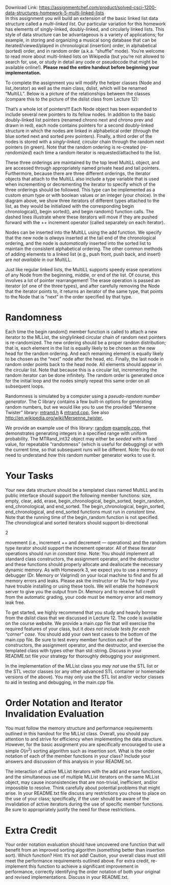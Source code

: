 Download Link: https://assignmentchef.com/product/solved-csci-1200-data-structures-homework-5-multi-linked-lists
<br>
In this assignment you will build an extension of the basic linked list data structure called a <em>multi-linked list</em>. Our particular variation for this homework has elements of singly-linked, doubly-linked, and circularly linked lists. This style of data structure can be advantageous is a variety of applications; for example, in storing and organizing a musical song database that can be iterated/viewed/played in chronological (insertion) order, in alphabetical (sorted) order, and in random order (a.k.a. “shuffle” mode). You’re welcome to read more about multi-linked lists on Wikipedia (but you’re not allowed to search for, use, or study in detail any code or pseudocode that might be available online!). <strong>Please read the entire handout before beginning your implementation.</strong>

To complete the assignment you will modify the helper classes (Node and list_iterator) as well as the main class, dslist, which will be renamed “MultiLL”. Below is a picture of the relationships between the classes (compare this to the picture of the dslist class from Lecture 12):

That’s a whole lot of pointers!!! Each Node object has been expanded to include several new pointers to its fellow nodes. In addition to the basic doubly-linked list pointers (renamed chrono next and chrono prev and drawn in red), each node contains pointers for a second doubly-linked structure in which the nodes are linked in alphabetical order (through the blue sorted next and sorted prev pointers). Finally, a third order of the nodes is stored with a <em>singly-linked, circular </em>chain through the random next pointers (in green). Note that the random ordering is re-created (<em>re-randomized</em>) each time a random iterator is requested/attached to the list.

These three orderings are maintained by the top level MultiLL object, and are accessed through appropriately named private head and tail pointers. Furthermore, because there are three different orderings, the iterator objects that attach to the MultiLL also include a type variable that is used when incrementing or decrementing the iterator to specify which of the three orderings should be followed. This type can be implemented as a custom enum type or with boolean values or an integer (your choice). In the diagram above, we show three iterators of different types attached to the list, as they would be initialized with the corresponding begin chronological(), begin sorted(), and begin random() function calls. The dashed lines illustrate where these iterators will move if they are pushed forward with the ++ increment operator (called separately on each iterator).

Nodes can be inserted into the MultiLL using the add function. We specify that the new node is <em>always </em>inserted at the tail end of the chronological ordering, and the node is <em>automatically </em>inserted into the sorted list to maintain the consistent alphabetical ordering. The other common methods of adding elements to a linked list (e.g., push front, push back, and insert) are <em>not available </em>in our MultiLL.

Just like regular linked lists, the MultiLL supports speedy erase operations of any Node from the beginning, middle, or end of the list. Of course, this involves a lot of pointer rearrangement! The erase operation is passed an iterator (of one of the three types), and after carefully removing the Node that the iterator points to, it returns an iterator of the same type, that points to the Node that is “next” in the order specified by that type.

<h1>Randomness</h1>

Each time the begin random() member function is called to attach a new iterator to the MLList, the singlylinked circular chain of random next pointers is re-randomized. The new ordering should be a proper random distribution; that is, each element in the list is equally likely to be chosen as the new head for the random ordering. And each remaining element is equally likely to be chosen as the “next” node after the head, etc. Finally, the last node in random order points back to the head node. All elements should appear in the circular list. Note that because this is a circular list, incrementing the random iterator can be done infinitely. The random order is generated once for the initial loop and the nodes simply repeat this same order on all subsequent loops.

Randomness is simulated by a computer using a <em>pseudo-random number generator</em>. The C library contains a few built-in options for generating random numbers, but we would like you to use the provided “Mersenne Twister” library: <a href="http://www.cs.rpi.edu/academics/courses/fall15/csci1200/hw/05_multi_linked_lists/mtrand.h">mtrand.h</a> &amp; <a href="http://www.cs.rpi.edu/academics/courses/fall15/csci1200/hw/05_multi_linked_lists/mtrand.cpp">mtrand.cpp</a><a href="http://www.cs.rpi.edu/academics/courses/fall15/csci1200/hw/05_multi_linked_lists/mtrand.cpp">.</a> See also <a href="https://en.wikipedia.org/wiki/Mersenne_twister">http://en.wikipedia.org/wiki/Mersenne_twister</a><a href="https://en.wikipedia.org/wiki/Mersenne_twister">.</a>

We provide an example use of this library: <a href="http://www.cs.rpi.edu/academics/courses/fall15/csci1200/hw/05_multi_linked_lists/random_example.cpp">random</a> <a href="http://www.cs.rpi.edu/academics/courses/fall15/csci1200/hw/05_multi_linked_lists/random_example.cpp">example.cpp</a><a href="http://www.cs.rpi.edu/academics/courses/fall15/csci1200/hw/05_multi_linked_lists/random_example.cpp">,</a> that demonstrates generating integers in a specified range with uniform probability. The MTRand_int32 object may either be <em>seeded </em>with a fixed value, for repeatable “randomness” (which is useful for debugging) or with the current time, so that subsequent runs will be different. Note: You do not need to understand <em>how </em>this random number generator works to use it.

<h1>Your Tasks</h1>

Your new data structure should be a templated class named MultiLL and its public interface should support the following member functions: size, empty, clear, add, erase, begin_chronological, begin_sorted, begin_random, end_chronological, and end_sorted. The begin_chronological, begin_sorted, end_chronological, and end_sorted functions must run in <em>constant time</em>. Note that the running time of the begin_random function is not specified. The chronological and sorted iterators should support bi-directional

2

movement (i.e., increment ++ and decrement — operations) and the random type iterator should support the increment operator. All of these iterator operations should run in <em>constant time</em>. Note: You should implement all standard class constructors, the assignment operator, and the destructor and these functions should properly allocate and deallocate the necessary dynamic memory. As with Homework 3, we expect you to use a memory debugger (Dr. Memory or Valgrind) on your local machine to find and fix all memory errors and leaks. Please ask the instructor or TAs for help if you have trouble installing or using these tools. We will enable the homework server to give you the output from Dr. Memory and to receive full credit from the automatic grading, your code must be memory error and memory leak free.

To get started, we highly recommend that you study and heavily borrow from the dslist class that we discussed in Lecture 12. The code is available on the course website. We provide a main.cpp file that will exercise the required features of your class, but it <em>does not include tests for each “corner” case</em>. You should add your own test cases to the bottom of the main.cpp file. Be sure to test every member function each of the constructors, the assignment operator, and the destructor, and exercise the templated class with types other than std::string. Discuss in your README.txt file your strategy for thoroughly debugging your assignment.

In the implementation of the MLList class you <em>may not </em>use the STL list or the STL vector classes (or any other advanced STL container or homemade versions of the above). You may only use the STL list and/or vector classes to aid in testing and debugging, in the main.cpp file.

<h1>Order Notation and Iterator Invalidation Evaluation</h1>

You must follow the memory structure and performance requirements outlined in this handout for the MLList class. Overall, you should pay attention to and strive for efficiency when implementing the data structure. However, for the basic assignment you are specifically encouraged to use a simple <em>O</em>(<em>n</em><sup>2</sup>) sorting algorithm such as insertion sort. What is the order notation of each of the member functions in your class? Include your answers and discussion of this analysis in your README.txt.

The interaction of active MLList iterators with the add and erase functions, and the simultaneous use of multiple MLList iterators on the same MLList object, may cause inconsistencies that are non-trivial, inefficient, and/or impossible to resolve. Think carefully about potential problems that might arise. In your README.txt file discuss any restrictions you chose to place on the use of your class; specifically, if the user should be aware of the invalidation of active iterators during the use of specific member functions. Be sure to appropriately justify the need for these restrictions.

<h1>Extra Credit</h1>

Your order notation evaluation should have uncovered one function that will benefit from an improved sorting algorithm (something better than insertion sort). Which function? Hint: It’s not add! Caution, your overall class must still meet the performance requirements outlined above. For extra credit, re-implement this function to achieve a significant improvement in performance, correctly identifying the order notation of both your original and revised implementations. Discuss in your README.txt.


